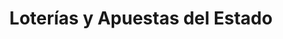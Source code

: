 ---
title: "Loterías y Apuestas del Estado"
url: /mojacar-playa/loterias-y-apuestas-del-estado-calle-duende/
shop: Lotterie
---
